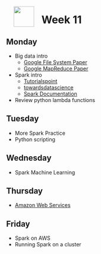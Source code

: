 <img src="http://imgur.com/1ZcRyrc.png" style="float: left; margin: 20px; height: 55px">

# Week 11

## Monday

- Big data intro
  - [Google File System Paper](https://ai.google/research/pubs/pub51)
  - [Google MapReduce Paper](https://ai.google/research/pubs/pub62)
- Spark intro
  - [Tutorialspoint](https://www.tutorialspoint.com/pyspark/pyspark_introduction.htm)
  - [towardsdatascience](https://towardsdatascience.com/a-brief-introduction-to-pyspark-ff4284701873)
  - [Spark Documentation](https://spark.apache.org)
- Review python lambda functions

## Tuesday
- More Spark Practice
- Python scripting

## Wednesday

- Spark Machine Learning

## Thursday

- [Amazon Web Services](https://aws.amazon.com/getting-started/tutorials/)

## Friday

- Spark on AWS
- Running Spark on a cluster
